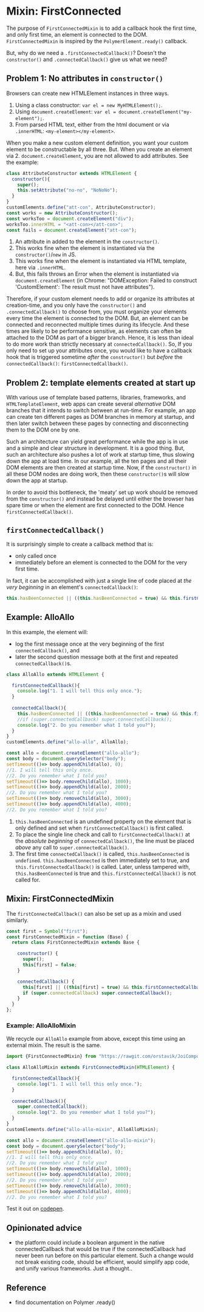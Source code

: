 # Mixin: FirstConnected
The purpose of `FirstConnectedMixin` is to add a callback hook the first time, 
and only first time, an element is connected to the DOM.
`FirstConnectedMixin` is inspired by the `PolymerElement.ready()` callback.

But, why do we need a `.firstConnectedCallback()`? 
Doesn't the `constructor()` and `.connectedCallback()` give us what we need?

## Problem 1: No attributes in `constructor()`

Browsers can create new HTMLElement instances in three ways. 
1. Using a class constructor: `var el = new MyHTMLElement();`.
2. Using `document.createElement`: `var el = document.createElement("my-element");`.
3. From parsed HTML text, either from the html document or via `.innerHTML`: `<my-element></my-element>`.

When you make a new custom element definition,
you want your custom element to be constructable by all three.
But. When you create an element via 2. `document.createElement`, 
you are not allowed to add attributes. See the example:   
   
```javascript
class AttributeConstructor extends HTMLElement {
  constructor(){
    super();                                                                      
    this.setAttribute("no-no", "NoNoNo");                                         //[1]
  }
}
customElements.define("att-con", AttributeConstructor);
const works = new AttributeConstructor();                                         //[2]
const worksToo = document.createElement("div");
worksToo.innerHTML = "<att-con></att-con>";                                       //[3]
const fails = document.createElement("att-con");                                  //[4]
```

1. An attribute in added to the element in the `constructor()`.
2. This works fine when the element is instantiated via the `constructor()`/`new` in JS.
3. This works fine when the element is instantiated via HTML template, here via `.innerHTML`.
4. But, this fails throws an Error when the element is instantiated via `document.createElement`
(in Chrome: "DOMException: Failed to construct 'CustomElement': The result must not have attributes").

Therefore, if your custom element needs to add or organize its attributes at creation-time, 
and you only have the `constructor()` and `.connectedCallback()` to choose from,
you must organize your elements every time the element is connected to the DOM.
But, an element can be connected and reconnected multiple times during its lifecycle.
And these times are likely to be performance sensitive, 
as elements can often be attached to the DOM as part of a bigger branch. 
Hence, it is less than ideal to do more work than strictly necessary at `connectedCallback()`.
So, If you only need to set up your attributes once, 
you would like to have a callback hook that is triggered sometime *after* the 
`constructor()` but *before* the `connectedCallback()`: `firstConnectedCallback()`.

## Problem 2: template elements created at start up

With various use of template based patterns, libraries, frameworks, and `HTMLTemplateElement`,
web apps can create several *alternative* DOM branches that it intends to switch between at run-time.
For example, an app can create ten different pages as DOM branches in memory at startup, and
then later switch between these pages by connecting and disconnecting them to the DOM one by one.

Such an architecture can yield great performance while the app is in use and
a simple and clear structure in development. It is a good thing.
But, such an architecture also pushes a lot of work at startup time, thus slowing down the app at load time.
In our example, all the ten pages and all their DOM elements are then created at startup time.
Now, if the `constructor()` in all these DOM nodes are doing work,
then these `constructor()`s will slow down the app at startup.

In order to avoid this bottleneck, the 'meaty' set up work should be 
removed from the `constructor()` and instead be delayed until either the browser has 
spare time or when the element are first connected to the DOM.
Hence `firstConnectedCallback()`.

## `firstConnectedCallback()`

It is surprisingly simple to create a callback method that is:
* only called once 
* immediately before an element is connected to the DOM for the very first time.

In fact, it can be accomplished with just a single line of code placed at 
*the very beginning* in an element's `connectedCallback()`:
```javascript
this.hasBeenConnected || ((this.hasBeenConnected = true) && this.firstConnectedCallback());
```

## Example: AlloAllo
In this example, the element will:
* log the first message once at the very beginning of the first `connectedCallback()`, and 
* later the second question message both at the first and repeated `connectedCallback()`s.

```javascript
class AlloAllo extends HTMLElement {

  firstConnectedCallback(){                                                                     //[3]
    console.log("1. I will tell this only once.");
  }
  
  connectedCallback(){
    this.hasBeenConnected || ((this.hasBeenConnected = true) && this.firstConnectedCallback()); //[1]
    //if (super.connectedCallback) super.connectedCallback();                                   //[2]
    console.log("2. Do you remember what I told you?");
  }
}
customElements.define("allo-allo", AlloAllo);

const allo = document.createElement("allo-allo");
const body = document.querySelector("body");
setTimeout(()=> body.appendChild(allo), 0);
//1. I will tell this only once.
//2. Do you remember what I told you?
setTimeout(()=> body.removeChild(allo), 1000);                           
setTimeout(()=> body.appendChild(allo), 2000);
//2. Do you remember what I told you?
setTimeout(()=> body.removeChild(allo), 3000);
setTimeout(()=> body.appendChild(allo), 4000);
//2. Do you remember what I told you?
```                                                                   

1. `this.hasBeenConnected` is an undefined property on the element that is only defined and set when 
`firstConnectedCallback()` is first called.
2. To place the single line check and call to `firstConnectedCallback()` at the *absolute beginning* 
of `connectedCallback()`, the line must be placed *above* any call to `super.connectedCallback()`.
3. The first time `connectedCallback()` is called, `this.hasBeenConnected` is `undefined`.
`this.hasBeenConnected` is then immediately set to true, and `this.firstConnectedCallback()` is called.
Later, unless tampered with, `this.hasBeenConnected` is true and `this.firstConnectedCallback()` is not called for.

## Mixin: FirstConnectedMixin

The `firstConnectedCallback()` can also be set up as a mixin and used similarly.

```javascript
const first = Symbol("first");
const FirstConnectedMixin = function (Base) {
  return class FirstConnectedMixin extends Base {

    constructor() {
      super();
      this[first] = false;
    }

    connectedCallback() {
      this[first] || ((this[first] = true) && this.firstConnectedCallback());
      if (super.connectedCallback) super.connectedCallback();
    }
  }
};
```

### Example: AlloAlloMixin

We recycle our `AlloAllo` example from above, except this time using an external mixin. The result is the same.

```javascript
import {FirstConnectedMixin} from "https://rawgit.com/orstavik/JoiComponents/master/src/FirstConnectedMixin.js";

class AlloAlloMixin extends FirstConnectedMixin(HTMLElement) {

  firstConnectedCallback(){
    console.log("1. I will tell this only once.");
  }
  
  connectedCallback(){
    super.connectedCallback();
    console.log("2. Do you remember what I told you?");
  }
}
customElements.define("allo-allo-mixin", AlloAlloMixin);

const allo = document.createElement("allo-allo-mixin");
const body = document.querySelector("body");
setTimeout(()=> body.appendChild(allo), 0);
//1. I will tell this only once.
//2. Do you remember what I told you?
setTimeout(()=> body.removeChild(allo), 1000);                           
setTimeout(()=> body.appendChild(allo), 2000);
//2. Do you remember what I told you?
setTimeout(()=> body.removeChild(allo), 3000);
setTimeout(()=> body.appendChild(allo), 4000);
//2. Do you remember what I told you?
```                                                                   

Test it out on [codepen](https://codepen.io/orstavik/pen/pLmYEM).

## Opinionated advice
* the platform could include a boolean argument in the native connectedCallback that would be true 
if the connectedCallback had never been run before on this particular element. 
Such a change would not break existing code, should be efficient, would simplify app code, and 
unify various frameworks. Just a thought..

## Reference
 * find documentation on Polymer .ready()